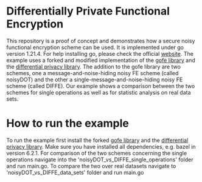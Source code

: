 # Differentially Private Functional Encryption

This repository is a proof of concept and demonstrates how a secure noisy functional encryption scheme can be used. It is implemented under go version 1.21.4. For help installing go, please check the official [website](https://go.dev/doc/install).
The example uses a forked and modified implementation of the [gofe library](https://github.com/JasZal/gofe) and the [differential privacy library](https://github.com/google/differential-privacy). 
The addition to the gofe library are two schemes, one a message-and-noise-hiding noisy FE scheme (called noisyDOT) and the other a single-message-and-noise-hiding noisy FE scheme (called DIFFE). 
Our example shows a comparison between the two schemes for single operations as well as for statistic analysis on real data sets.

# How to run the example

To run the example first install the forked [gofe library](https://github.com/JasZal/gofe) and the [differential privacy library](https://github.com/google/differential-privacy). Make sure you have installed all dependencies, e.g. bazel in version 6.2.1.
For comparison of the two schemes concerning the single operations navigate into the 'noisyDOT_vs_DIFFE_single_operations' folder and run main.go.
To compare the two over real datasets navigate to 'noisyDOT_vs_DIFFE_data_sets' folder and run main.go
